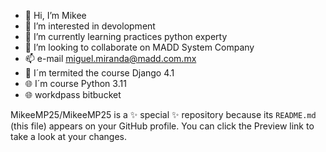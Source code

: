 - 👋 Hi, I’m Mikee
- 👀 I’m interested in devolopment 
- 🌱 I’m currently learning practices python experty  
- 💞️ I’m looking to collaborate on MADD System Company 
- 📫 e-mail miguel.miranda@madd.com.mx
- :hear_no_evil: I´m termited the course Django 4.1
- :globe_with_meridians: I´m course Python 3.11
- :globe_with_meridians: workdpass bitbucket

MikeeMP25/MikeeMP25 is a ✨ special ✨ repository because its `README.md` (this file) appears on your GitHub profile.
You can click the Preview link to take a look at your changes.

